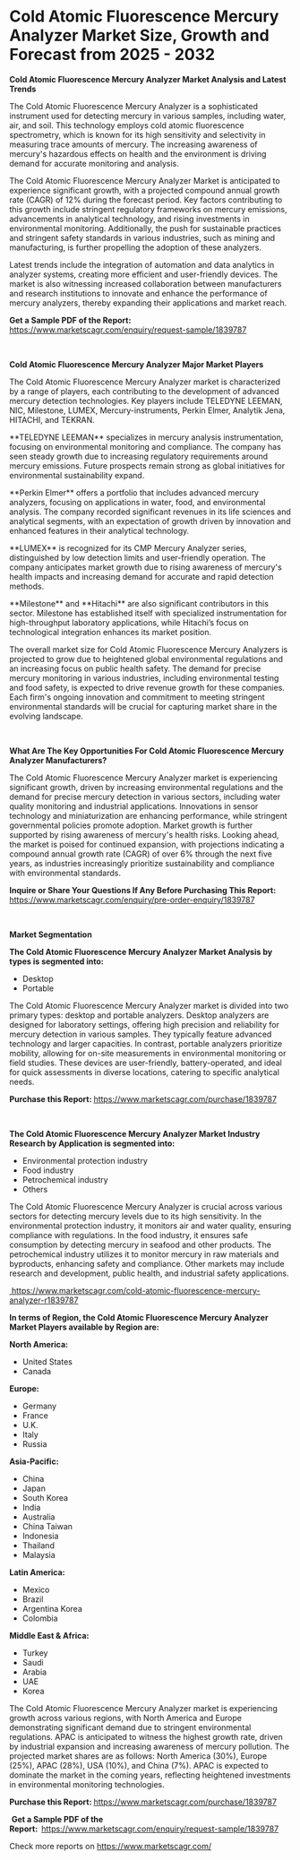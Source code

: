 <p><h1>Cold Atomic Fluorescence Mercury Analyzer Market Size, Growth and Forecast from 2025 - 2032</h1></p><p><strong>Cold Atomic Fluorescence Mercury Analyzer Market Analysis and Latest Trends</strong></p>
<p><p>The Cold Atomic Fluorescence Mercury Analyzer is a sophisticated instrument used for detecting mercury in various samples, including water, air, and soil. This technology employs cold atomic fluorescence spectrometry, which is known for its high sensitivity and selectivity in measuring trace amounts of mercury. The increasing awareness of mercury's hazardous effects on health and the environment is driving demand for accurate monitoring and analysis.</p><p>The Cold Atomic Fluorescence Mercury Analyzer Market is anticipated to experience significant growth, with a projected compound annual growth rate (CAGR) of 12% during the forecast period. Key factors contributing to this growth include stringent regulatory frameworks on mercury emissions, advancements in analytical technology, and rising investments in environmental monitoring. Additionally, the push for sustainable practices and stringent safety standards in various industries, such as mining and manufacturing, is further propelling the adoption of these analyzers.</p><p>Latest trends include the integration of automation and data analytics in analyzer systems, creating more efficient and user-friendly devices. The market is also witnessing increased collaboration between manufacturers and research institutions to innovate and enhance the performance of mercury analyzers, thereby expanding their applications and market reach.</p></p>
<p><strong>Get a Sample PDF of the Report:&nbsp;</strong> <a href="https://www.marketscagr.com/enquiry/request-sample/1839787?utm_campaign=2603&utm_medium=2&utm_source=Github&utm_content=ia&utm_term=28022025&utm_id=cold-atomic-fluorescence-mercury-analyzer">https://www.marketscagr.com/enquiry/request-sample/1839787</a></p>
<p>&nbsp;</p>
<p><strong>Cold Atomic Fluorescence Mercury Analyzer Major Market Players</strong></p>
<p><p>The Cold Atomic Fluorescence Mercury Analyzer market is characterized by a range of players, each contributing to the development of advanced mercury detection technologies. Key players include TELEDYNE LEEMAN, NIC, Milestone, LUMEX, Mercury-instruments, Perkin Elmer, Analytik Jena, HITACHI, and TEKRAN.</p><p>**TELEDYNE LEEMAN** specializes in mercury analysis instrumentation, focusing on environmental monitoring and compliance. The company has seen steady growth due to increasing regulatory requirements around mercury emissions. Future prospects remain strong as global initiatives for environmental sustainability expand.</p><p>**Perkin Elmer** offers a portfolio that includes advanced mercury analyzers, focusing on applications in water, food, and environmental analysis. The company recorded significant revenues in its life sciences and analytical segments, with an expectation of growth driven by innovation and enhanced features in their analytical technology.</p><p>**LUMEX** is recognized for its CMP Mercury Analyzer series, distinguished by low detection limits and user-friendly operation. The company anticipates market growth due to rising awareness of mercury's health impacts and increasing demand for accurate and rapid detection methods.</p><p>**Milestone** and **Hitachi** are also significant contributors in this sector. Milestone has established itself with specialized instrumentation for high-throughput laboratory applications, while Hitachi’s focus on technological integration enhances its market position.</p><p>The overall market size for Cold Atomic Fluorescence Mercury Analyzers is projected to grow due to heightened global environmental regulations and an increasing focus on public health safety. The demand for precise mercury monitoring in various industries, including environmental testing and food safety, is expected to drive revenue growth for these companies. Each firm's ongoing innovation and commitment to meeting stringent environmental standards will be crucial for capturing market share in the evolving landscape.</p></p>
<p>&nbsp;</p>
<p><strong>What Are The Key Opportunities For Cold Atomic Fluorescence Mercury Analyzer Manufacturers?</strong></p>
<p><p>The Cold Atomic Fluorescence Mercury Analyzer market is experiencing significant growth, driven by increasing environmental regulations and the demand for precise mercury detection in various sectors, including water quality monitoring and industrial applications. Innovations in sensor technology and miniaturization are enhancing performance, while stringent governmental policies promote adoption. Market growth is further supported by rising awareness of mercury's health risks. Looking ahead, the market is poised for continued expansion, with projections indicating a compound annual growth rate (CAGR) of over 6% through the next five years, as industries increasingly prioritize sustainability and compliance with environmental standards.</p></p>
<p><strong>Inquire or Share Your Questions If Any Before Purchasing This Report:</strong> <a href="https://www.marketscagr.com/enquiry/pre-order-enquiry/1839787?utm_campaign=2603&utm_medium=2&utm_source=Github&utm_content=ia&utm_term=28022025&utm_id=cold-atomic-fluorescence-mercury-analyzer">https://www.marketscagr.com/enquiry/pre-order-enquiry/1839787</a></p>
<p>&nbsp;</p>
<p><strong>Market Segmentation</strong></p>
<p><strong>The Cold Atomic Fluorescence Mercury Analyzer Market Analysis by types is segmented into:</strong></p>
<p><ul><li>Desktop</li><li>Portable</li></ul></p>
<p><p>The Cold Atomic Fluorescence Mercury Analyzer market is divided into two primary types: desktop and portable analyzers. Desktop analyzers are designed for laboratory settings, offering high precision and reliability for mercury detection in various samples. They typically feature advanced technology and larger capacities. In contrast, portable analyzers prioritize mobility, allowing for on-site measurements in environmental monitoring or field studies. These devices are user-friendly, battery-operated, and ideal for quick assessments in diverse locations, catering to specific analytical needs.</p></p>
<p><strong>Purchase this Report:&nbsp;</strong><a href="https://www.marketscagr.com/purchase/1839787?utm_campaign=2603&utm_medium=2&utm_source=Github&utm_content=ia&utm_term=28022025&utm_id=cold-atomic-fluorescence-mercury-analyzer">https://www.marketscagr.com/purchase/1839787</a></p>
<p>&nbsp;</p>
<p><strong>The Cold Atomic Fluorescence Mercury Analyzer Market Industry Research by Application is segmented into:</strong></p>
<p><ul><li>Environmental protection industry</li><li>Food industry</li><li>Petrochemical industry</li><li>Others</li></ul></p>
<p><p>The Cold Atomic Fluorescence Mercury Analyzer is crucial across various sectors for detecting mercury levels due to its high sensitivity. In the environmental protection industry, it monitors air and water quality, ensuring compliance with regulations. In the food industry, it ensures safe consumption by detecting mercury in seafood and other products. The petrochemical industry utilizes it to monitor mercury in raw materials and byproducts, enhancing safety and compliance. Other markets may include research and development, public health, and industrial safety applications.</p></p>
<p><a href="https://www.marketscagr.com/cold-atomic-fluorescence-mercury-analyzer-r1839787?utm_campaign=2603&utm_medium=2&utm_source=Github&utm_content=ia&utm_term=28022025&utm_id=cold-atomic-fluorescence-mercury-analyzer">&nbsp;https://www.marketscagr.com/cold-atomic-fluorescence-mercury-analyzer-r1839787</a></p>
<p><strong>In terms of Region, the Cold Atomic Fluorescence Mercury Analyzer Market Players available by Region are:</strong></p>
<p>
    <p> <strong> North America: </strong>
        <ul>
            <li>United States</li>
            <li>Canada</li>
        </ul>
        </p> 
    <p> <strong> Europe: </strong>
        <ul>
            <li>Germany</li>
            <li>France</li>
            <li>U.K.</li>
            <li>Italy</li>
            <li>Russia</li>
        </ul>
        </p> 
    <p> <strong> Asia-Pacific: </strong>
        <ul>
            <li>China</li>
            <li>Japan</li>
            <li>South Korea</li>
            <li>India</li>
            <li>Australia</li>
            <li>China Taiwan</li>
            <li>Indonesia</li>
            <li>Thailand</li>
            <li>Malaysia</li>
        </ul>
        </p> 
    <p> <strong> Latin America: </strong>
        <ul>
            <li>Mexico</li>
            <li>Brazil</li>
            <li>Argentina Korea</li>
            <li>Colombia</li>
        </ul>
        </p> 
    <p> <strong> Middle East & Africa: </strong>
        <ul>
            <li>Turkey</li>
            <li>Saudi</li>
            <li>Arabia</li>
            <li>UAE</li>
            <li>Korea</li>
        </ul>
    </p>
    </p>
<p><p>The Cold Atomic Fluorescence Mercury Analyzer market is experiencing growth across various regions, with North America and Europe demonstrating significant demand due to stringent environmental regulations. APAC is anticipated to witness the highest growth rate, driven by industrial expansion and increasing awareness of mercury pollution. The projected market shares are as follows: North America (30%), Europe (25%), APAC (28%), USA (10%), and China (7%). APAC is expected to dominate the market in the coming years, reflecting heightened investments in environmental monitoring technologies.</p></p>
<p><strong>Purchase this Report: </strong><a href="https://www.marketscagr.com/purchase/1839787?utm_campaign=2603&utm_medium=2&utm_source=Github&utm_content=ia&utm_term=28022025&utm_id=cold-atomic-fluorescence-mercury-analyzer">https://www.marketscagr.com/purchase/1839787</a></p>
<p>&nbsp;<strong>Get a Sample PDF of the Report:&nbsp;&nbsp;</strong><a href="https://www.marketscagr.com/enquiry/request-sample/1839787?utm_campaign=2603&utm_medium=2&utm_source=Github&utm_content=ia&utm_term=28022025&utm_id=cold-atomic-fluorescence-mercury-analyzer">https://www.marketscagr.com/enquiry/request-sample/1839787</a></p>
<p><strong></strong></p>
<p>Check more reports on <a href="https://www.marketscagr.com/?utm_campaign=2603&utm_medium=2&utm_source=Github&utm_content=ia&utm_term=28022025&utm_id=cold-atomic-fluorescence-mercury-analyzer">https://www.marketscagr.com/</a></p>